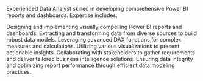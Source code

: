 Experienced Data Analyst skilled in developing comprehensive Power BI reports and dashboards. Expertise includes:

Designing and implementing visually compelling Power BI reports and dashboards.
Extracting and transforming data from diverse sources to build robust data models.
Leveraging advanced DAX functions for complex measures and calculations.
Utilizing various visualizations to present actionable insights.
Collaborating with stakeholders to gather requirements and deliver tailored business intelligence solutions.
Ensuring data integrity and optimizing report performance through efficient data modeling practices.
